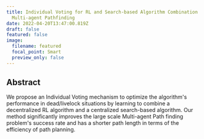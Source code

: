 ```yaml
---
title: Individual Voting for RL and Search-based Algorithm Combination in
  Multi-agent Pathfinding
date: 2022-04-20T13:47:00.819Z
draft: false
featured: false
image:
  filename: featured
  focal_point: Smart
  preview_only: false
---
```

## Abstract

We propose an Individual Voting mechanism to optimize the algorithm's performance in
dead/livelock situations by learning to combine a decentralized RL algorithm and a centralized search-based algorithm. Our method significantly improves the large scale Multi-agent Path finding problem's success rate and has a shorter path length in terms of the efficiency of path planning.